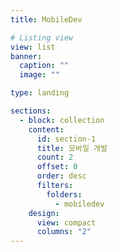 ```yaml
---
title: MobileDev

# Listing view
view: list
banner:
  caption: ""
  image: ""

type: landing

sections:
  - block: collection
    content:
      id: section-1
      title: 모바일 개발
      count: 2
      offset: 0
      order: desc
      filters:
        folders:
          - mobiledev
    design:
      view: compact
      columns: "2"
---
```

